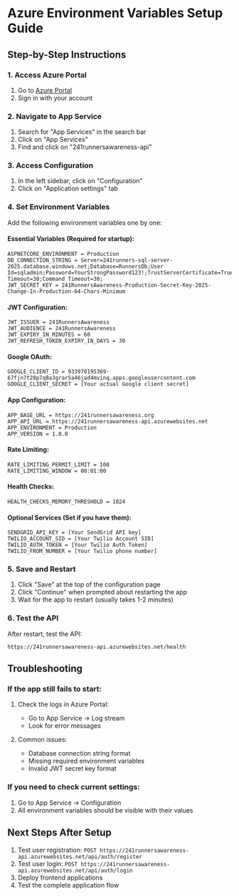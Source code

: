 # Azure Environment Variables Setup Guide

## Step-by-Step Instructions

### 1. Access Azure Portal
1. Go to [Azure Portal](https://portal.azure.com)
2. Sign in with your account

### 2. Navigate to App Service
1. Search for "App Services" in the search bar
2. Click on "App Services"
3. Find and click on "241runnersawareness-api"

### 3. Access Configuration
1. In the left sidebar, click on "Configuration"
2. Click on "Application settings" tab

### 4. Set Environment Variables
Add the following environment variables one by one:

#### Essential Variables (Required for startup):
```
ASPNETCORE_ENVIRONMENT = Production
DB_CONNECTION_STRING = Server=241runners-sql-server-2025.database.windows.net;Database=RunnersDb;User Id=sqladmin;Password=YourStrongPassword123!;TrustServerCertificate=True;MultipleActiveResultSets=true;Connection Timeout=30;Command Timeout=30;
JWT_SECRET_KEY = 241RunnersAwareness-Production-Secret-Key-2025-Change-In-Production-64-Chars-Minimum
```

#### JWT Configuration:
```
JWT_ISSUER = 241RunnersAwareness
JWT_AUDIENCE = 241RunnersAwareness
JWT_EXPIRY_IN_MINUTES = 60
JWT_REFRESH_TOKEN_EXPIRY_IN_DAYS = 30
```

#### Google OAuth:
```
GOOGLE_CLIENT_ID = 933970195369-67fjn7t28p7q8a3grar5a46jad4mvinq.apps.googleusercontent.com
GOOGLE_CLIENT_SECRET = [Your actual Google client secret]
```

#### App Configuration:
```
APP_BASE_URL = https://241runnersawareness.org
APP_API_URL = https://241runnersawareness-api.azurewebsites.net
APP_ENVIRONMENT = Production
APP_VERSION = 1.0.0
```

#### Rate Limiting:
```
RATE_LIMITING_PERMIT_LIMIT = 100
RATE_LIMITING_WINDOW = 00:01:00
```

#### Health Checks:
```
HEALTH_CHECKS_MEMORY_THRESHOLD = 1024
```

#### Optional Services (Set if you have them):
```
SENDGRID_API_KEY = [Your SendGrid API key]
TWILIO_ACCOUNT_SID = [Your Twilio Account SID]
TWILIO_AUTH_TOKEN = [Your Twilio Auth Token]
TWILIO_FROM_NUMBER = [Your Twilio phone number]
```

### 5. Save and Restart
1. Click "Save" at the top of the configuration page
2. Click "Continue" when prompted about restarting the app
3. Wait for the app to restart (usually takes 1-2 minutes)

### 6. Test the API
After restart, test the API:
```
https://241runnersawareness-api.azurewebsites.net/health
```

## Troubleshooting

### If the app still fails to start:
1. Check the logs in Azure Portal:
   - Go to App Service → Log stream
   - Look for error messages

2. Common issues:
   - Database connection string format
   - Missing required environment variables
   - Invalid JWT secret key format

### If you need to check current settings:
1. Go to App Service → Configuration
2. All environment variables should be visible with their values

## Next Steps After Setup

1. Test user registration: `POST https://241runnersawareness-api.azurewebsites.net/api/auth/register`
2. Test user login: `POST https://241runnersawareness-api.azurewebsites.net/api/auth/login`
3. Deploy frontend applications
4. Test the complete application flow
